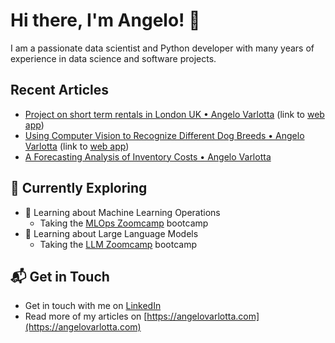 <!--
**capac/capac** is a ✨ _special_ ✨ repository because its `README.md` (this file) appears on your GitHub profile.

Here are some ideas to get you started:

- 🔭 I’m currently working on ...
- 🌱 I’m currently learning ...
- 👯 I’m looking to collaborate on ...
- 🤔 I’m looking for help with ...
- 💬 Ask me about ...
- 📫 How to reach me: ...
- 😄 Pronouns: ...
- ⚡ Fun fact: ...
-->

# Hi there, I'm Angelo! 👋

I am a passionate data scientist and Python developer with many years of experience in data science and software projects.

<!--
![<username>'s Stats](https://github-readme-stats.vercel.app/api?username=capac&theme=vue-dark&show_icons=true&hide_border=true&count_private=true)


## 🚀 About Me

- 🔭 I'm currently pursuing my Master's in Computer Science at IIT Kharagpur.
- 📝 I write in-depth, long-form articles on my website [theenthusiast.dev](https://theenthusiast.dev), accumulating over 20k views within just 2 months.
- 🌐 Proud member of the [Hackernoon Blogging Fellowship](https://hackernoon.com/), contributing to the tech community.
- ✍️ Content Writer at [freeCodeCamp](https://www.freecodecamp.org/), gearing up to share valuable insights with the global coding community.

## Tech Stack
[![My Skills](https://skillicons.dev/icons?i=py,regex,git,bash,sqlite,postgres,vscode,latex,markdown,docker,apple,linux,raspberrypi,windows)](https://skillicons.dev)
-->

## Recent Articles
- [Project on short term rentals in London UK &bull; Angelo Varlotta](https://angelovarlotta.com/projects/2025-05-03-short-term-rents-in-london/ "https://angelovarlotta.com/projects/2025-05-03-short-term-rents-in-london/") (link to [web app](https://rental-pricing-app.streamlit.app/ "https://rental-pricing-app.streamlit.app/"))
- [Using Computer Vision to Recognize Different Dog Breeds &bull; Angelo Varlotta](https://angelovarlotta.com/projects/2024-05-12-dog-breed-image-classification/ "https://angelovarlotta.com/projects/2024-05-12-dog-breed-image-classification/") (link to [web app](https://dog-breed-image-classification.streamlit.app/ "https://dog-breed-image-classification.streamlit.app/"))
- [A Forecasting Analysis of Inventory Costs &bull; Angelo Varlotta](https://angelovarlotta.com/projects/2024-03-20-overstocking-and-understocking-analysis/ "https://angelovarlotta.com/projects/2024-03-20-overstocking-and-understocking-analysis/")

## 🌱 Currently Exploring
- 🚀 Learning about Machine Learning Operations
  - Taking the [MLOps Zoomcamp](https://github.com/DataTalksClub/mlops-zoomcamp "https://github.com/DataTalksClub/mlops-zoomcamp") bootcamp
- 🚀 Learning about Large Language Models
  - Taking the [LLM Zoomcamp](https://github.com/DataTalksClub/llm-zoomcamp "https://github.com/DataTalksClub/llm-zoomcamp") bootcamp

<!--
 ## 🏆 Achievements

- 🌟 Completed Hacktoberfest 2023 - Contributed to open source projects and celebrated the spirit of collaboration.

-->

## 📬 Get in Touch
- Get in touch with me on [LinkedIn](https://www.linkedin.com/in/angelovarlotta)
- Read more of my articles on [https://angelovarlotta.com](https://angelovarlotta.com)

<!--

Thanks for stopping by! Let's connect and explore the fascinating world of technology together. 🚀

Here are some ideas to get you started:

- 🔭 I’m currently working on ...
- 🌱 I’m currently learning ...
- 👯 I’m looking to collaborate on ...
- 🤔 I’m looking for help with ...
- 💬 Ask me about ...
- 📫 How to reach me: ...
- 😄 Pronouns: ...
- ⚡ Fun fact: ...
-->

